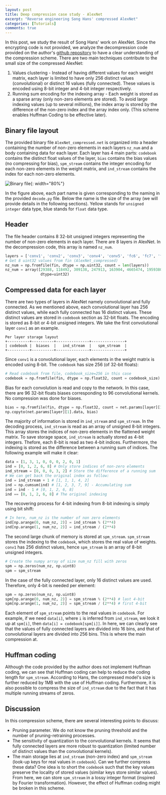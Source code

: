 ```yaml
---
layout: post
title: Deep compression case study - AlexNet
excerpt: "Reverse engineering Song Hans' compressed AlexNet"
categories: [Tutorials]
comments: true
---
```


In this post, we study the result of Song Hans' work on AlexNet. Since the
encrypting code is not provided, we analyze the decompression code provided
on the author's
[github repository](https://github.com/songhan/Deep-Compression-AlexNet) to
have a clear understanding of the compression scheme. There are two main
techniques contribute to the small size of the compressed AlexNet:
1. Values clustering - Instead of having different values for each weight
matrix, each layer is limited to have only 256 distinct values (convolutional)
or distinct 16 values (fully connected). These values is encoded using 8-bit
integer and 4-bit integer respectively.
2. Running sum encoding for the indexing array - Each weight is stored as a
sparse array (only non-zero elements are stored). To avoid large indexing
values (up to several millions), the index array is stored by the difference of
the non-zero index and the array index only. (This scheme enables Huffman Coding
to be effective later).

## Binary file layout

The provided binary file `AlexNet_compressed.net` is organized into a header
containing the number of non-zero elements in each layers `nz_num` and a body
containing data for each layer. Each layer has 4 main parts: `codebook`
contains the distinct float values of the layer, `bias` contains the bias
values (no compressing for bias), `spm_stream` contains the integer encoding
for each non-zero elements in the weight matrix, and `ind_stream` contains the
index for each non-zero elements.

![Binary file]({{base.siteurl}}/img/han_compressed_structure.png){: width="80%"}

In the figure above, each part name is given corresponding to the naming in
the provided `decode.py` file. Below the name is the size of the array (we will
provide details in the following sections). Yellow stands for `unsigned integer`
data type, blue stands for `float` data type.

## Header

The file header contains 8 32-bit unsigned integers representing the number of
non-zero elements in each layer. There are 8 layers in AlexNet. In the
decompression code, this array is named `nz_num`.

```python
layers = ['conv1', 'conv2', 'conv3', 'conv4', 'conv5', 'fc6', 'fc7', 'fc8']
# Get 8 uint32 values from fin (AlexNet_compressed)
nz_num = np.fromfile(fin, dtype = np.uint32, count = len(layers))
nz_num = array([29388, 118492, 309138, 247913, 163904, 4665474, 1959380, 1061645],
                dtype=uint32)
```

## Compressed data for each layer

There are two types of layers in AlexNet namely convolutional and fully
connected. As we mentioned above, each convolutional layer has 256 distinct
values, while each fully connected has 16 distinct values. These distinct values
are stored in `codebook` section as 32-bit floats. The encoding is stored as
8-bit or 4-bit unsigned integers. We take the first convolutional layer `conv1`
as an example.

```
Per layer storage layout
+----------+----------+---------------+---------------+
| codebook |  biases  |   ind_stream  |   spm_stream  |
+----------+----------+---------------+---------------+
```

Since `conv1` is a convolutional layer, each elements in the weight matrix is
encoded using 8-bit. The `codebook` has size 256 (of 32-bit floats):

```python
# Read codebook from file, codebook_size=256 in this case
codebook = np.fromfile(fin, dtype = np.float32, count = codebook_size)
```

Bias for each convolution is read and copy to the network. In this case, there
are 96 32-bit floats biases corresponding to 96 convolutional kernels. No
compression was done for biases.

```python
bias = np.fromfile(fin, dtype = np.float32, count = net.params[layer][1].data.size)
np.copyto(net.params[layer][1].data, bias)
```

The majority of information is stored in `ind_stream` and `spm_stream`. In the
decoding process, `ind_stream` is read as an array of unsigned 8-bit integers.
This array stores the indices of non-zero elements in the flattened weight
matrix. To save storage space, `ind_stream` is actually stored as 4-bit
integers. Thefore, each 8-bit is read as two 4-bit indices. Furthermore, the
indexing is stored as the difference between a running sum of indices. The
following example will make it clear:

```python
data = [1, 3, 1, 0, 0, 0, 2, 0, 1]
ind = [0, 1, 2, 6, 8] # Only store indices of non-zero elements
ind_stream = [0, 0, 0, 3, 2] # Store the difference of a running sum
# We can get back the original index as follow:
ind = ind_stream + 1 # [1, 1, 1, 4, 2]
ind = np.cumsum(ind) # [1, 2, 3, 7, 9] - Accumulating sum
ind = ind - 1 # [0, 1, 2, 6, 8]
ind == [0, 1, 2, 6, 8] # The original indexing  
```

The recovering process for 4-bit indexing from 8-bit indexing is simply using
bit shift:

```python
# In here, num_nz is the number of non zero elements
ind[np.arange(0, num_nz, 2)] = ind_stream % (2**4)
ind[np.arange(1, num_nz, 2)] = ind_stream / (2**4)
```

The second large chunk of memory is stored at `spm_stream`. `spm_stream` stores
the indexing to the `codebook`, which stores the real value of weights. `conv1`
has 256 distinct values, hence `spm_stream` is an array of 8-bit unsigned
integers.

```python
# Create the numpy array of size num_nz fill with zeros
spm = np.zeros(num_nz, np.uint8)
spm = spm_stream
```

In the case of the fully connected layer, only 16 distinct values are used.
Therefore, only 4-bit is needed per element:

```python
spm = np.zeros(num_nz, np.uint8)
spm[np.arange(0, num_nz, 2)] = spm_stream % (2**4) # last 4-bit
spm[np.arange(1, num_nz, 2)] = spm_stream / (2**4) # first 4-bit
```

Each element of `spm_stream` points to the real values in `codebook`. For
example, if we need `data[i]`, where `i` is inferred from `ind_stream`, we
look it up at `spm[i]`, then `data[i] = codebook[spm[i]]`. In here, we can
clearly see that the values of fully connected layers are divided into 16 bins,
and that of convolutional layers are divided into 256 bins. This is where the
main compression at.

## Huffman coding

Although the code provided by the author does not implement Huffman coding, we
can see that Huffman coding can help to reduce the coding length for
`spm_stream`. According to Hans, the compressed model's size is
further reduced by 1MB with the use of Huffman coding. Furthermore, it is also
possible to compress the size of `ind_stream` due to the fact that it has
multiple running streams of zeros.

## Discussion

In this compression scheme, there are several interesting points to discuss:

- Pruning parameter. We do not know the pruning threshold and the number of
pruning-retraining processes.
- The sensitivity of quantization to the convolutional kernels. It seems that
fully connected layers are more robust to quantization (limited number of
distinct values than the convolutional kernels).
- The main storage lies at `ind_stream` (non-zero index) and `spm_stream`
(look-up keys for real values in `codebook`). Can we further compress these
data? One idea is to short the `codebook` such that the key values preserve
the locality of stored values (similar keys store similar values). From here,
we can store `spm_stream` in a lossy integer format (inspired by Fourier
transformation). However, the effect of Huffman coding might be broken in this
scheme.
